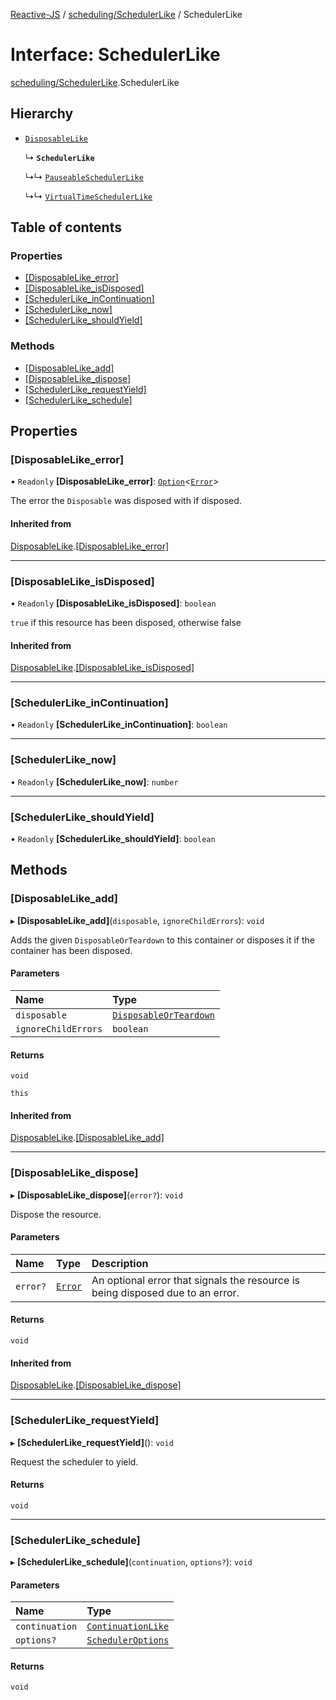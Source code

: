 [Reactive-JS](../README.md) / [scheduling/SchedulerLike](../modules/scheduling_SchedulerLike.md) / SchedulerLike

# Interface: SchedulerLike

[scheduling/SchedulerLike](../modules/scheduling_SchedulerLike.md).SchedulerLike

## Hierarchy

- [`DisposableLike`](util_DisposableLike.DisposableLike.md)

  ↳ **`SchedulerLike`**

  ↳↳ [`PauseableSchedulerLike`](scheduling_PausableSchedulerLike.PauseableSchedulerLike.md)

  ↳↳ [`VirtualTimeSchedulerLike`](scheduling_VirtualTimeSchedulerLike.VirtualTimeSchedulerLike.md)

## Table of contents

### Properties

- [[DisposableLike\_error]](scheduling_SchedulerLike.SchedulerLike.md#[disposablelike_error])
- [[DisposableLike\_isDisposed]](scheduling_SchedulerLike.SchedulerLike.md#[disposablelike_isdisposed])
- [[SchedulerLike\_inContinuation]](scheduling_SchedulerLike.SchedulerLike.md#[schedulerlike_incontinuation])
- [[SchedulerLike\_now]](scheduling_SchedulerLike.SchedulerLike.md#[schedulerlike_now])
- [[SchedulerLike\_shouldYield]](scheduling_SchedulerLike.SchedulerLike.md#[schedulerlike_shouldyield])

### Methods

- [[DisposableLike\_add]](scheduling_SchedulerLike.SchedulerLike.md#[disposablelike_add])
- [[DisposableLike\_dispose]](scheduling_SchedulerLike.SchedulerLike.md#[disposablelike_dispose])
- [[SchedulerLike\_requestYield]](scheduling_SchedulerLike.SchedulerLike.md#[schedulerlike_requestyield])
- [[SchedulerLike\_schedule]](scheduling_SchedulerLike.SchedulerLike.md#[schedulerlike_schedule])

## Properties

### [DisposableLike\_error]

• `Readonly` **[DisposableLike\_error]**: [`Option`](../modules/util_Option.md#option)<[`Error`](../modules/util_DisposableLike.md#error)\>

The error the `Disposable` was disposed with if disposed.

#### Inherited from

[DisposableLike](util_DisposableLike.DisposableLike.md).[[DisposableLike_error]](util_DisposableLike.DisposableLike.md#[disposablelike_error])

___

### [DisposableLike\_isDisposed]

• `Readonly` **[DisposableLike\_isDisposed]**: `boolean`

`true` if this resource has been disposed, otherwise false

#### Inherited from

[DisposableLike](util_DisposableLike.DisposableLike.md).[[DisposableLike_isDisposed]](util_DisposableLike.DisposableLike.md#[disposablelike_isdisposed])

___

### [SchedulerLike\_inContinuation]

• `Readonly` **[SchedulerLike\_inContinuation]**: `boolean`

___

### [SchedulerLike\_now]

• `Readonly` **[SchedulerLike\_now]**: `number`

___

### [SchedulerLike\_shouldYield]

• `Readonly` **[SchedulerLike\_shouldYield]**: `boolean`

## Methods

### [DisposableLike\_add]

▸ **[DisposableLike_add]**(`disposable`, `ignoreChildErrors`): `void`

Adds the given `DisposableOrTeardown` to this container or disposes it if the container has been disposed.

#### Parameters

| Name | Type |
| :------ | :------ |
| `disposable` | [`DisposableOrTeardown`](../modules/util_DisposableLike.md#disposableorteardown) |
| `ignoreChildErrors` | `boolean` |

#### Returns

`void`

`this`

#### Inherited from

[DisposableLike](util_DisposableLike.DisposableLike.md).[[DisposableLike_add]](util_DisposableLike.DisposableLike.md#[disposablelike_add])

___

### [DisposableLike\_dispose]

▸ **[DisposableLike_dispose]**(`error?`): `void`

Dispose the resource.

#### Parameters

| Name | Type | Description |
| :------ | :------ | :------ |
| `error?` | [`Error`](../modules/util_DisposableLike.md#error) | An optional error that signals the resource is being disposed due to an error. |

#### Returns

`void`

#### Inherited from

[DisposableLike](util_DisposableLike.DisposableLike.md).[[DisposableLike_dispose]](util_DisposableLike.DisposableLike.md#[disposablelike_dispose])

___

### [SchedulerLike\_requestYield]

▸ **[SchedulerLike_requestYield]**(): `void`

Request the scheduler to yield.

#### Returns

`void`

___

### [SchedulerLike\_schedule]

▸ **[SchedulerLike_schedule]**(`continuation`, `options?`): `void`

#### Parameters

| Name | Type |
| :------ | :------ |
| `continuation` | [`ContinuationLike`](scheduling_ContinuationLike.ContinuationLike.md) |
| `options?` | [`SchedulerOptions`](../modules/scheduling_SchedulerLike.md#scheduleroptions) |

#### Returns

`void`
